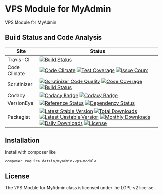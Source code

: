 # VPS Module for MyAdmin

VPS Module for MyAdmin

## Build Status and Code Analysis

Site          | Status
--------------|---------------------------
Travis-CI     | [![Build Status](https://travis-ci.org/detain/myadmin-vps-module.svg?branch=master)](https://travis-ci.org/detain/myadmin-vps-module)
Code Climate  | [![Code Climate](https://codeclimate.com/github/detain/myadmin-vps-module/badges/gpa.svg)](https://codeclimate.com/github/detain/myadmin-vps-module) [![Test Coverage](https://codeclimate.com/github/detain/myadmin-vps-module/badges/coverage.svg)](https://codeclimate.com/github/detain/myadmin-vps-module/coverage) [![Issue Count](https://codeclimate.com/github/detain/myadmin-vps-module/badges/issue_count.svg)](https://codeclimate.com/github/detain/myadmin-vps-module)
Scrutinizer   | [![Scrutinizer Code Quality](https://scrutinizer-ci.com/g/detain/myadmin-vps-module/badges/quality-score.png?b=master)](https://scrutinizer-ci.com/g/detain/myadmin-vps-module/?branch=master) [![Code Coverage](https://scrutinizer-ci.com/g/detain/myadmin-vps-module/badges/coverage.png?b=master)](https://scrutinizer-ci.com/g/detain/myadmin-vps-module/?branch=master) [![Build Status](https://scrutinizer-ci.com/g/detain/myadmin-vps-module/badges/build.png?b=master)](https://scrutinizer-ci.com/g/detain/myadmin-vps-module/build-status/master)
Codacy        | [![Codacy Badge](https://api.codacy.com/project/badge/Grade/226251fc068f4fd5b4b4ef9a40011d06)](https://www.codacy.com/app/detain/myadmin-vps-module) [![Codacy Badge](https://api.codacy.com/project/badge/Coverage/25fa74eb74c947bf969602fcfe87e349)](https://www.codacy.com/app/detain/myadmin-vps-module?utm_source=github.com&utm_medium=referral&utm_content=detain/myadmin-vps-module&utm_campaign=Badge_Coverage)
VersionEye    | [![Reference Status](https://www.versioneye.com/php/detain:myadmin-vps-module/reference_badge.svg?style=flat)](https://www.versioneye.com/php/detain:myadmin-vps-module/references) [![Dependency Status](https://www.versioneye.com/user/projects/592f7318bafc5500414dfd2a/badge.svg?style=flat-square)](https://www.versioneye.com/user/projects/592f7318bafc5500414dfd2a)
Packagist     | [![Latest Stable Version](https://poser.pugx.org/detain/myadmin-vps-module/version)](https://packagist.org/packages/detain/myadmin-vps-module) [![Total Downloads](https://poser.pugx.org/detain/myadmin-vps-module/downloads)](https://packagist.org/packages/detain/myadmin-vps-module) [![Latest Unstable Version](https://poser.pugx.org/detain/myadmin-vps-module/v/unstable)](//packagist.org/packages/detain/myadmin-vps-module) [![Monthly Downloads](https://poser.pugx.org/detain/myadmin-vps-module/d/monthly)](https://packagist.org/packages/detain/myadmin-vps-module) [![Daily Downloads](https://poser.pugx.org/detain/myadmin-vps-module/d/daily)](https://packagist.org/packages/detain/myadmin-vps-module) [![License](https://poser.pugx.org/detain/myadmin-vps-module/license)](https://packagist.org/packages/detain/myadmin-vps-module)


## Installation

Install with composer like

```sh
composer require detain/myadmin-vps-module
```

## License

The VPS Module for MyAdmin class is licensed under the LGPL-v2 license.


